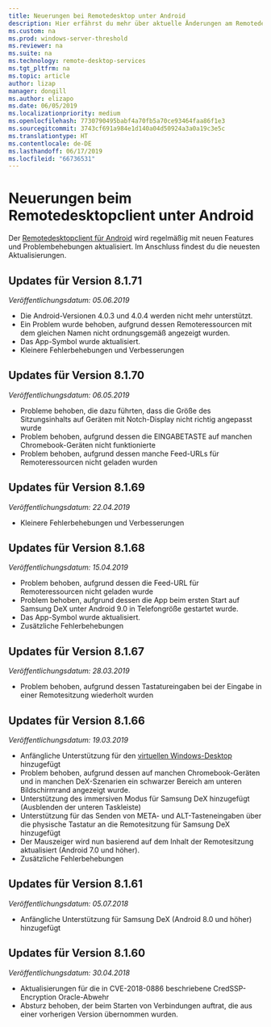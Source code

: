 ```yaml
---
title: Neuerungen bei Remotedesktop unter Android
description: Hier erfährst du mehr über aktuelle Änderungen am Remotedesktopclient für Android.
ms.custom: na
ms.prod: windows-server-threshold
ms.reviewer: na
ms.suite: na
ms.technology: remote-desktop-services
ms.tgt_pltfrm: na
ms.topic: article
author: lizap
manager: dongill
ms.author: elizapo
ms.date: 06/05/2019
ms.localizationpriority: medium
ms.openlocfilehash: 7730790495babf4a70fb5a70ce93464faa86f1e3
ms.sourcegitcommit: 3743cf691a984e1d140a04d50924a3a0a19c3e5c
ms.translationtype: HT
ms.contentlocale: de-DE
ms.lasthandoff: 06/17/2019
ms.locfileid: "66736531"
---
```

# <a name="whats-new-for-the-remote-desktop-client-on-android"></a>Neuerungen beim Remotedesktopclient unter Android

Der [Remotedesktopclient für Android](remote-desktop-android.md) wird regelmäßig mit neuen Features und Problembehebungen aktualisiert. Im Anschluss findest du die neuesten Aktualisierungen.

## <a name="updates-for-version-8171"></a>Updates für Version 8.1.71

*Veröffentlichungsdatum: 05.06.2019*

- Die Android-Versionen 4.0.3 und 4.0.4 werden nicht mehr unterstützt.
- Ein Problem wurde behoben, aufgrund dessen Remoteressourcen mit dem gleichen Namen nicht ordnungsgemäß angezeigt wurden.
- Das App-Symbol wurde aktualisiert.
- Kleinere Fehlerbehebungen und Verbesserungen

## <a name="updates-for-version-8170"></a>Updates für Version 8.1.70

*Veröffentlichungsdatum: 06.05.2019*

- Probleme behoben, die dazu führten, dass die Größe des Sitzungsinhalts auf Geräten mit Notch-Display nicht richtig angepasst wurde
- Problem behoben, aufgrund dessen die EINGABETASTE auf manchen Chromebook-Geräten nicht funktionierte
- Problem behoben, aufgrund dessen manche Feed-URLs für Remoteressourcen nicht geladen wurden

## <a name="updates-for-version-8169"></a>Updates für Version 8.1.69

*Veröffentlichungsdatum: 22.04.2019*

- Kleinere Fehlerbehebungen und Verbesserungen

## <a name="updates-for-version-8168"></a>Updates für Version 8.1.68

*Veröffentlichungsdatum: 15.04.2019*

- Problem behoben, aufgrund dessen die Feed-URL für Remoteressourcen nicht geladen wurde
- Problem behoben, aufgrund dessen die App beim ersten Start auf Samsung DeX unter Android 9.0 in Telefongröße gestartet wurde.
- Das App-Symbol wurde aktualisiert.
- Zusätzliche Fehlerbehebungen

## <a name="updates-for-version-8167"></a>Updates für Version 8.1.67

*Veröffentlichungsdatum: 28.03.2019*

- Problem behoben, aufgrund dessen Tastatureingaben bei der Eingabe in einer Remotesitzung wiederholt wurden

## <a name="updates-for-version-8166"></a>Updates für Version 8.1.66

*Veröffentlichungsdatum: 19.03.2019*

- Anfängliche Unterstützung für den [virtuellen Windows-Desktop](https://aka.ms/wvd) hinzugefügt
- Problem behoben, aufgrund dessen auf manchen Chromebook-Geräten und in manchen DeX-Szenarien ein schwarzer Bereich am unteren Bildschirmrand angezeigt wurde.
- Unterstützung des immersiven Modus für Samsung DeX hinzugefügt (Ausblenden der unteren Taskleiste)
- Unterstützung für das Senden von META- und ALT-Tasteneingaben über die physische Tastatur an die Remotesitzung für Samsung DeX hinzugefügt
- Der Mauszeiger wird nun basierend auf dem Inhalt der Remotesitzung aktualisiert (Android 7.0 und höher).
- Zusätzliche Fehlerbehebungen

## <a name="updates-for-version-8161"></a>Updates für Version 8.1.61

*Veröffentlichungsdatum: 05.07.2018*

- Anfängliche Unterstützung für Samsung DeX (Android 8.0 und höher) hinzugefügt

## <a name="updates-for-version-8160"></a>Updates für Version 8.1.60

*Veröffentlichungsdatum: 30.04.2018*

- Aktualisierungen für die in CVE-2018-0886 beschriebene CredSSP-Encryption Oracle-Abwehr
- Absturz behoben, der beim Starten von Verbindungen auftrat, die aus einer vorherigen Version übernommen wurden.
